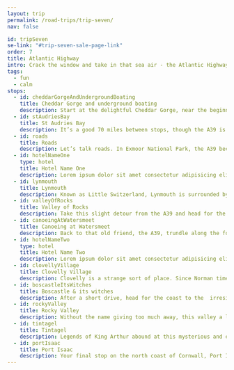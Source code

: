 ```yaml
---
layout: trip
permalink: /road-trips/trip-seven/
nav: false

id: tripSeven
se-link: "#trip-seven-sale-page-link"
order: 7
title: Atlantic Highway
intro: Crack the window and take in that sea air - the Atlantic Highway is a superb stretch of coast road. Twists and turns, cliff edge runs, and historic stop-offs, this road trip is set to invigorate the senses, with dramatic views and remarkable scenery. With a few adventure activities thrown in, you’ll certainly not want to miss the delights of this coastal trip.
tags:
  - fun
  - calm
stops:
  - id: cheddarGorgeAndUndergroundBoating
    title: Cheddar Gorge and underground boating
    description: Start at the delightful Cheddar Gorge, near the beginning of the A39. Formed during the last Ice Age, this magnificent canyon is pocked with limestone caves and prehistoric tales, all of which easily whiles away a day of exploring. The village is quaint and pleasant, surrounded by the craggy cliffs; don’t miss the squiggly B3135, which is worth detouring for some rather excellent scenic driving. In Cheddar, best to stock up on the eponymous cheese and crackers for the onward journey. As you leave the Mendips before heading onto the A39, Wookey Hole is a worthwhile stop-off if you haven’t had your cave fix. Here, you can row a small boat in a subterranean lake, something not easily forgotten.
  - id: stAudriesBay
    title: St Audries Bay
    description: It’s a good 70 miles between stops, though the A39 is scenic enough to keep you entertained. If you do need a leg stretch, stop where the Quantock Hills meet the sea. There’s a very pretty and little-known walk between Kilve and Quantoxhead that takes in the best of the coast, where further west you can take a moment at the beautiful beachfront waterfall of St Audries Bay.
  - id: roads
    title: Roads
    description: Let’s talk roads. In Exmoor National Park, the A39 becomes rather exciting. Your first taste of this is Porlock Hill. The gradient is severe and surprising, with a slow hairpin reminding you of your climb. The road is walled in by green and brown ferns, covered by trees, until eventually the hill relents and the landscape widens into windswept moorland, with tarmac snaking ahead. After a few miles, it’s time to descend into Lynmouth. Countisbury Hill is even more impressive than the last. As you descend, the road quickly falls away to your right, straight into the sea beneath the cliff face. The views over the sea and the town of Lynmouth are exceptional. It’s quite a spectacular road; more of this later.
  - id: hotelNameOne
    type: hotel
    title: Hotel Name One
    description: Lorem ipsum dolor sit amet consectetur adipisicing elit. Quia et neque porro a, labore repellendus iusto soluta, repudiandae deserunt iure animi optio, debitis explicabo quo. Nobis magnam quae neque voluptas enim, temporibus perspiciatis iusto nostrum veritatis nesciunt, sit cupiditate distinctio.
  - id: lynmouth
    title: Lynmouth
    description: Known as Little Switzerland, Lynmouth is surrounded by hills, taking on an alpine appearance. It’s pretty special; after soaking up the views, browse the clutch of independent shops and eateries, check out the harbour, and consider a ride on the water-powered funicular that scales one of the nearby hills. Stock up on snacks, because the next few local stops are perfect for a picnic.
  - id: valleyOfRocks
    title: Valley of Rocks
    description: Take this slight detour from the A39 and head for the crumbling Valley of Rocks. This dry valley, in all its craggy glory, is a scenic outpost on this vertiginous stretch of coastline. Impressive rock formations and hidden caves make this a much-loved stop off for walkers. Time to break out the sandwiches!
  - id: canoeingAtWatersmeet
    title: Canoeing at Watersmeet
    description: Back to that old friend, the A39, trundle along the forested valley (another breathtaking stretch of road) without missing the turning for Watersmeet. It’s not far out of Lynmouth, but a worthy stop; ancient forests meet a wild flowing river, in a scene that you would expect only in the northern reaches of the Highlands. Also, the tea rooms are picture perfect. You can stop here to take it all in, or, take a canoe to the water and explore the woodlands along the river.
  - id: hotelNameTwo
    type: hotel
    title: Hotel Name Two
    description: Lorem ipsum dolor sit amet consectetur adipisicing elit. Quia et neque porro a, labore repellendus iusto soluta, repudiandae deserunt iure animi optio, debitis explicabo quo. Nobis magnam quae neque voluptas enim, temporibus perspiciatis iusto nostrum veritatis nesciunt, sit cupiditate distinctio.
  - id: clovellyVillage
    title: Clovelly Village
    description: Clovelly is a strange sort of place. Since Norman times, the whole village has been owned by a single family; it’s changed hands just three times, and even today one family owns the whole thing. And, in a weird archaic twist, they charge entry. Now one would hesitate to suggest the sheer novelty of being charged entry into a village is enough to go ahead and do it; one can also understand the immense feeling of injustice. Park that for now, in fact park at the top of the village - there is no vehicular access possible (you’ll soon find out why). The descent through the cobbled main street is incredibly steep - so much so that deliveries here are performed by sleds (often pulled by donkeys) that you’ll see propped up outside shops and homes. It’s also totally picture perfect, as quaint as can be, with enviable cottages falling down the hillside to the coast.
  - id: boscastleItsWitches
    title: Boscastle & its witches
    description: After a short drive, head for the coast to the  irresistibly pretty Cornish village of Boscastle. Sat deep in a beautiful river valley, Boscastle is another in what is now a list of desirably picturesque villages. Walk along the steep valley to sea where gorgeous views abound, or, check out the eccentric Museum of Witchcraft & Magic. Or, both!
  - id: rockyValley
    title: Rocky Valley
    description: Without the name giving too much away, this valley a little east of Tintagel is a rather beautiful spectacle. As the river cuts its way to the sea, a tall, craggy gorge is cut, with hidden waterfalls and intrepid trails to unpick. Don’t miss the early Bronze Age labyrinth carvings that add a touch of mystery to an already beguiling landscape.
  - id: tintagel
    title: Tintagel
    description: Legends of King Arthur abound at this mysterious and effortlessly romantic spot. Evocative 13th century castle ruins cling to a jutting headland, overlooking wild seas below. Head for the secluded beach at the cliff foot via a narrow staircase, a setting made all the more impressive by the looming castle and caves. Discover the myths and legends of this remarkable place, one of the most dramatic ruins in the country.
  - id: portIsaac
    title: Port Isaac
    description: Your final stop on the north coast of Cornwall, Port Isaac is another irresistibly-pretty fishing village. The hit TV series Doc Martin was filmed here, and it’s not hard to see why - it’s a beautiful, typically Cornish place. Local, sought-after  chef Nathan Outlaw has also set up shop here, making this somewhat of a foodie hotspot. A perfect time to sink into a restaurant and indulge the last throes of your Atlantic Highway road trip.
---
```


